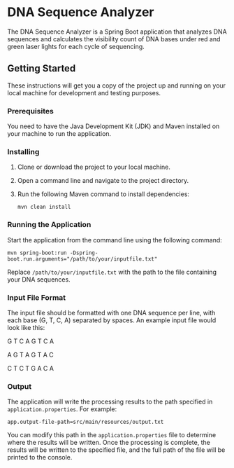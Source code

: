 # DNA Sequence Analyzer

The DNA Sequence Analyzer is a Spring Boot application that analyzes DNA sequences and calculates the visibility count of DNA bases under red and green laser lights for each cycle of sequencing.

## Getting Started

These instructions will get you a copy of the project up and running on your local machine for development and testing purposes.

### Prerequisites

You need to have the Java Development Kit (JDK) and Maven installed on your machine to run the application.

### Installing

1. Clone or download the project to your local machine.
2. Open a command line and navigate to the project directory.
3. Run the following Maven command to install dependencies:

    ```
    mvn clean install
    ```

### Running the Application

Start the application from the command line using the following command:
```
mvn spring-boot:run -Dspring-boot.run.arguments="/path/to/your/inputfile.txt"
  ```


Replace `/path/to/your/inputfile.txt` with the path to the file containing your DNA sequences.

### Input File Format

The input file should be formatted with one DNA sequence per line, with each base (G, T, C, A) separated by spaces. An example input file would look like this:

G T C A G T C A

A G T A G T A C

C T C T G A C A

### Output

The application will write the processing results to the path specified in `application.properties`. For example:

```
app.output-file-path=src/main/resources/output.txt
```


You can modify this path in the `application.properties` file to determine where the results will be written. Once the processing is complete, the results will be written to the specified file, and the full path of the file will be printed to the console.

